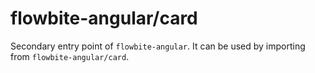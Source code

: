 # flowbite-angular/card

Secondary entry point of `flowbite-angular`. It can be used by importing from
`flowbite-angular/card`.
